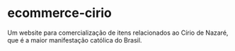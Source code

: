 # ecommerce-cirio
Um website para comercialização de itens relacionados ao Círio de Nazaré, que é a maior manifestação católica do Brasil.
